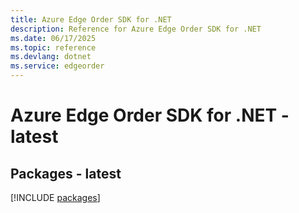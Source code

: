 ```yaml
---
title: Azure Edge Order SDK for .NET
description: Reference for Azure Edge Order SDK for .NET
ms.date: 06/17/2025
ms.topic: reference
ms.devlang: dotnet
ms.service: edgeorder
---
```

# Azure Edge Order SDK for .NET - latest
## Packages - latest
[!INCLUDE [packages](edge-order-index.md)]